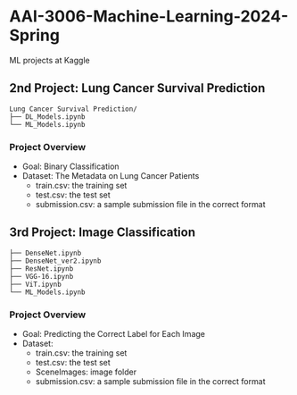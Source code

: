 # AAI-3006-Machine-Learning-2024-Spring
ML projects at Kaggle

## 2nd Project: Lung Cancer Survival Prediction
~~~
Lung Cancer Survival Prediction/  
├── DL_Models.ipynb  
└── ML_Models.ipynb
~~~
### Project Overview   
- Goal: Binary Classification  
- Dataset:  The Metadata on Lung Cancer Patients
  - train.csv: the training set  
  - test.csv: the test set  
  - submission.csv: a sample submission file in the correct format  

## 3rd Project: Image Classification
~~~Image Classification/   
├── DenseNet.ipynb  
├── DenseNet_ver2.ipynb  
├── ResNet.ipynb  
├── VGG-16.ipynb  
├── ViT.ipynb  
└── ML_Models.ipynb
~~~  
### Project Overview   
- Goal: Predicting the Correct Label for Each Image    
- Dataset:  
  - train.csv: the training set  
  - test.csv: the test set  
  - SceneImages: image folder  
  - submission.csv: a sample submission file in the correct format  
